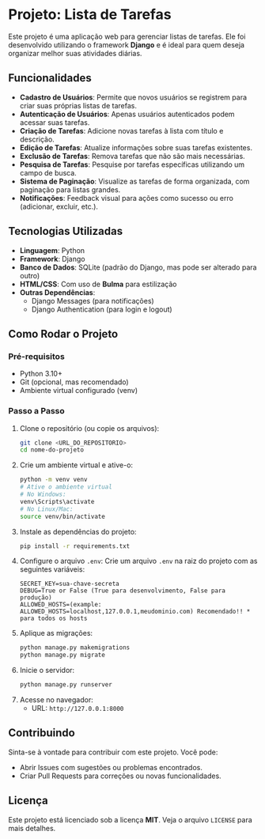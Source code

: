 # Projeto: Lista de Tarefas

Este projeto é uma aplicação web para gerenciar listas de tarefas. Ele foi desenvolvido utilizando o framework **Django** e é ideal para quem deseja organizar melhor suas atividades diárias. 

## Funcionalidades
- **Cadastro de Usuários**: Permite que novos usuários se registrem para criar suas próprias listas de tarefas.
- **Autenticação de Usuários**: Apenas usuários autenticados podem acessar suas tarefas.
- **Criação de Tarefas**: Adicione novas tarefas à lista com título e descrição.
- **Edição de Tarefas**: Atualize informações sobre suas tarefas existentes.
- **Exclusão de Tarefas**: Remova tarefas que não são mais necessárias.
- **Pesquisa de Tarefas**: Pesquise por tarefas específicas utilizando um campo de busca.
- **Sistema de Paginação**: Visualize as tarefas de forma organizada, com paginação para listas grandes.
- **Notificações**: Feedback visual para ações como sucesso ou erro (adicionar, excluir, etc.).

## Tecnologias Utilizadas
- **Linguagem**: Python
- **Framework**: Django
- **Banco de Dados**: SQLite (padrão do Django, mas pode ser alterado para outro)
- **HTML/CSS**: Com uso de **Bulma** para estilização
- **Outras Dependências**:
  - Django Messages (para notificações)
  - Django Authentication (para login e logout)

## Como Rodar o Projeto
### Pré-requisitos
- Python 3.10+
- Git (opcional, mas recomendado)
- Ambiente virtual configurado (venv)

### Passo a Passo
1. Clone o repositório (ou copie os arquivos):
   ```bash
   git clone <URL_DO_REPOSITORIO>
   cd nome-do-projeto
   ```
2. Crie um ambiente virtual e ative-o:
   ```bash
   python -m venv venv
   # Ative o ambiente virtual
   # No Windows:
   venv\Scripts\activate
   # No Linux/Mac:
   source venv/bin/activate
   ```
3. Instale as dependências do projeto:
   ```bash
   pip install -r requirements.txt
   ```
4. Configure o arquivo `.env`:
   Crie um arquivo `.env` na raiz do projeto com as seguintes variáveis:
   ```env
   SECRET_KEY=sua-chave-secreta
   DEBUG=True or False (True para desenvolvimento, False para produção)
   ALLOWED_HOSTS=(example: ALLOWED_HOSTS=localhost,127.0.0.1,meudominio.com) Recomendado!! * para todos os hosts
   ```
5. Aplique as migrações:
   ```bash
   python manage.py makemigrations
   python manage.py migrate
   ```
6. Inicie o servidor:
   ```bash
   python manage.py runserver
   ```
7. Acesse no navegador:
   - URL: `http://127.0.0.1:8000`

## Contribuindo
Sinta-se à vontade para contribuir com este projeto. Você pode:
- Abrir Issues com sugestões ou problemas encontrados.
- Criar Pull Requests para correções ou novas funcionalidades.

## Licença
Este projeto está licenciado sob a licença **MIT**. Veja o arquivo `LICENSE` para mais detalhes.
